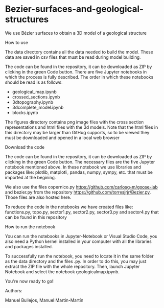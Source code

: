 # Bezier-surfaces-and-geological-structures

We use Bézier surfaces to obtain a 3D model of a geological structure


How to use

The data directory contains all the data needed to build the model. These data are saved in csv files that must be read during model building.

The code can be found in the repository, it can be downloaded as ZIP by clicking in the green Code button. There are five Jupyter notebooks in which the process is fully described. The order in which these notebooks should be read is as follows:

- geological_map.ipynb
- crossed_sections.ipynb
- 3dtopography.ipynb
- 3dcomplete_model.ipynb
- blocks.ipynb
  
The figures directory contains png image files with the cross section representations and html files with the 3d models. Note that the html files in this directory may be larger than GitHug supports, so to be viewed they must be downloaded and opened in a local web browser

Download the code

The code can be found in the repository, it can be downloaded as ZIP by clicking in the green Code button. The necessary files are the five Jupyter notebook mentioned above. In these notebook we use libraries and packages like: plotlib, matplotli, pandas, numpy, sympy, etc. that must be imported at the begining. 


We also use the files copernico.py https://github.com/carlosg-m/goose-lab and bezier.py from the repository https://github.com/torresjrjr/Bezier.py. Those files are also hosted here.

To reduce the code in the notebooks we have created files like: functions.py, topo.py, sector1.py, sector2.py, sector3.py and sector4.py that can be found in this repository

How to run the notebook

You can run the notebooks in Jupyter-Notebook or Visual Studio Code, you also need a Python kernel installed in your computer with all the libraries and packages installed.

To successfully run the notebook, you need to locate it in the same folder as the data directory and the files .py. In order to do this, you may just extract the ZIP file with the whole repository. Then, launch Jupyter Notebook and select the notebook geologicalmap.ipynb. 

You're now ready to go!

Authors:

Manuel Bullejos, Manuel Martín-Martín
